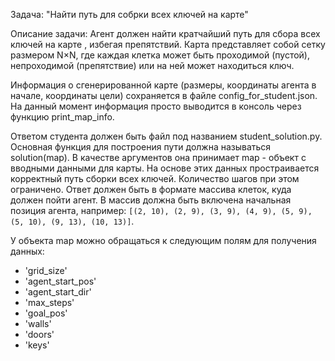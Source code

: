 Задача: "Найти путь для собрки всех ключей на карте"

Описание задачи:
Агент должен найти кратчайший путь для сбора всех ключей на карте
, избегая препятствий. Карта представляет
собой сетку размером N×N, где каждая клетка может быть проходимой
(пустой), непроходимой (препятствие) или на ней может находиться ключ.

Информация о сгенерированной карте (размеры, координаты агента в начале,
координаты цели) сохраняется в файле config_for_student.json. На данный момент
информация просто выводится в консоль через функцию print_map_info.

Ответом студента должен быть файл под названием student_solution.py. Основная функция
для построения пути должна называться solution(map). В 
качестве аргументов она принимает map - объект с вводными данными
для карты. На основе
этих данных простраивается корректный путь сборки всех ключей. Количество
шагов при этом ограничено. Ответ должен быть в формате массива клеток, 
куда должен пойти агент. В массив должна быть включена начальная позиция агента, например:
`[(2, 10), (2, 9), (3, 9), (4, 9), (5, 9), (5, 10), (9, 13), (10, 13)]`.

У объекта map можно обращаться к следующим полям для получения данных:
- 'grid_size'
- 'agent_start_pos'
- 'agent_start_dir'
- 'max_steps'
- 'goal_pos'
- 'walls'
- 'doors'
- 'keys'